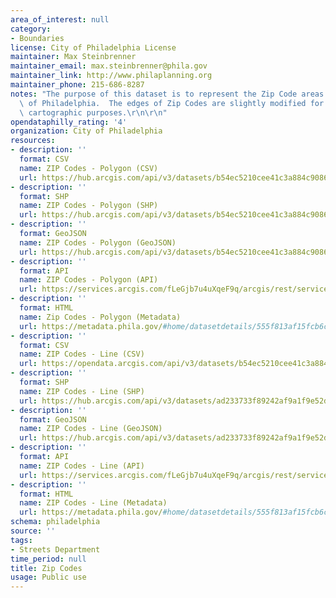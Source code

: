 ```yaml
---
area_of_interest: null
category:
- Boundaries
license: City of Philadelphia License
maintainer: Max Steinbrenner
maintainer_email: max.steinbrenner@phila.gov
maintainer_link: http://www.philaplanning.org
maintainer_phone: 215-686-8287
notes: "The purpose of this dataset is to represent the Zip Code areas for the City\
  \ of Philadelphia.  The edges of Zip Codes are slightly modified for logical and\
  \ cartographic purposes.\r\n\r\n"
opendataphilly_rating: '4'
organization: City of Philadelphia
resources:
- description: ''
  format: CSV
  name: ZIP Codes - Polygon (CSV)
  url: https://hub.arcgis.com/api/v3/datasets/b54ec5210cee41c3a884c9086f7af1be_0/downloads/data?format=csv&spatialRefId=2272&where=1%3D1
- description: ''
  format: SHP
  name: ZIP Codes - Polygon (SHP)
  url: https://hub.arcgis.com/api/v3/datasets/b54ec5210cee41c3a884c9086f7af1be_0/downloads/data?format=shp&spatialRefId=2272&where=1%3D1
- description: ''
  format: GeoJSON
  name: ZIP Codes - Polygon (GeoJSON)
  url: https://hub.arcgis.com/api/v3/datasets/b54ec5210cee41c3a884c9086f7af1be_0/downloads/data?format=geojson&spatialRefId=4326&where=1%3D1
- description: ''
  format: API
  name: ZIP Codes - Polygon (API)
  url: https://services.arcgis.com/fLeGjb7u4uXqeF9q/arcgis/rest/services/Zipcodes_Poly/FeatureServer/0/query?outFields=*&where=1%3D1
- description: ''
  format: HTML
  name: Zip Codes - Polygon (Metadata)
  url: https://metadata.phila.gov/#home/datasetdetails/555f813af15fcb6c6ed44153/representationdetails/5589aa52b80410802d7e643b/
- description: ''
  format: CSV
  name: ZIP Codes - Line (CSV)
  url: https://opendata.arcgis.com/api/v3/datasets/b54ec5210cee41c3a884c9086f7af1be_0/downloads/data?format=csv&spatialRefId=4326
- description: ''
  format: SHP
  name: ZIP Codes - Line (SHP)
  url: https://hub.arcgis.com/api/v3/datasets/ad233733f89242af9a1f9e52d60d1e4e_0/downloads/data?format=shp&spatialRefId=2272&where=1%3D1
- description: ''
  format: GeoJSON
  name: ZIP Codes - Line (GeoJSON)
  url: https://hub.arcgis.com/api/v3/datasets/ad233733f89242af9a1f9e52d60d1e4e_0/downloads/data?format=geojson&spatialRefId=4326&where=1%3D1
- description: ''
  format: API
  name: ZIP Codes - Line (API)
  url: https://services.arcgis.com/fLeGjb7u4uXqeF9q/arcgis/rest/services/Zipcodes_Arc/FeatureServer/0/query?outFields=*&where=1%3D1
- description: ''
  format: HTML
  name: ZIP Codes - Line (Metadata)
  url: https://metadata.phila.gov/#home/datasetdetails/555f813af15fcb6c6ed44153/representationdetails/5571b1cae4fb1d91393c21cc/
schema: philadelphia
source: ''
tags:
- Streets Department
time_period: null
title: Zip Codes
usage: Public use
---
```

